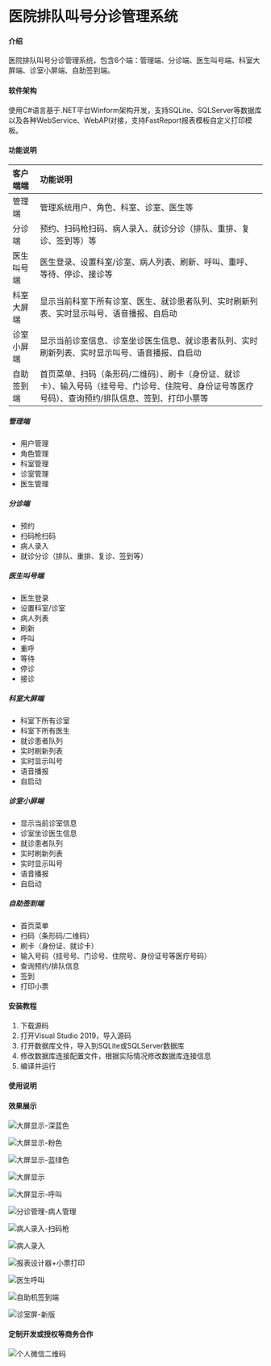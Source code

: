 # 医院排队叫号分诊管理系统

#### 介绍
医院排队叫号分诊管理系统，包含6个端：管理端、分诊端、医生叫号端、科室大屏端、诊室小屏端、自助签到端。

#### 软件架构
使用C#语言基于.NET平台Winform架构开发，支持SQLite、SQLServer等数据库以及各种WebService、WebAPI对接，支持FastReport报表模板自定义打印模板。

#### 功能说明

| 客户端端 | 功能说明 |
| :-- | :-- |
| 管理端 | 管理系统用户、角色、科室、诊室、医生等 |
| 分诊端 | 预约、扫码枪扫码、病人录入、就诊分诊（排队、重排、复诊、签到等）等|
| 医生叫号端 | 医生登录、设置科室/诊室、病人列表、刷新、呼叫、重呼、等待、停诊、接诊等 |
| 科室大屏端 | 显示当前科室下所有诊室、医生、就诊患者队列、实时刷新列表、实时显示叫号、语音播报、自启动 |
| 诊室小屏端 | 显示当前诊室信息、诊室坐诊医生信息、就诊患者队列、实时刷新列表、实时显示叫号、语音播报、自启动 |
| 自助签到端 | 首页菜单、扫码（条形码/二维码）、刷卡（身份证、就诊卡）、输入号码（挂号号、门诊号、住院号、身份证号等医疗号码）、查询预约/排队信息、签到、打印小票等 |

##### 管理端

- 用户管理
- 角色管理
- 科室管理
- 诊室管理
- 医生管理

##### 分诊端

- 预约
- 扫码枪扫码
- 病人录入
- 就诊分诊（排队、重排、复诊、签到等）

##### 医生叫号端

- 医生登录
- 设置科室/诊室
- 病人列表
- 刷新
- 呼叫
- 重呼
- 等待
- 停诊
- 接诊

##### 科室大屏端

- 科室下所有诊室
- 科室下所有医生
- 就诊患者队列
- 实时刷新列表
- 实时显示叫号
- 语音播报
- 自启动

##### 诊室小屏端

- 显示当前诊室信息
- 诊室坐诊医生信息
- 就诊患者队列
- 实时刷新列表
- 实时显示叫号
- 语音播报
- 自启动

##### 自助签到端

- 首页菜单
- 扫码（条形码/二维码）
- 刷卡（身份证、就诊卡）
- 输入号码（挂号号、门诊号、住院号、身份证号等医疗号码）
- 查询预约/排队信息
- 签到
- 打印小票

#### 安装教程

1. 下载源码
2. 打开Visual Studio 2019，导入源码
3. 打开数据库文件，导入到SQLite或SQLServer数据库
4. 修改数据库连接配置文件，根据实际情况修改数据库连接信息
5. 编译并运行

#### 使用说明

#### 效果展示

![大屏显示-深蓝色](images/大屏显示-深蓝色.png)

![大屏显示-粉色](images/大屏显示-粉色.png)

![大屏显示-蓝绿色](images/大屏显示-蓝绿色.png)

![大屏显示](images/大屏显示.png)

![大屏显示-呼叫](images/大屏显示-呼叫.png)

![分诊管理-病人管理](images/分诊管理-病人管理.png)

![病人录入-扫码枪](images/病人录入-扫码枪.png)

![病人录入](images/病人录入.png)

![报表设计器+小票打印](images/报表设计器+小票打印.png)

![医生呼叫](images/医生呼叫.png)

![自助机签到端](images/自助机签到端.png)

![诊室屏-新版](images/诊室屏-新版.png)

#### 定制开发或授权等商务合作

![个人微信二维码](images/个人微信二维码.jpg)